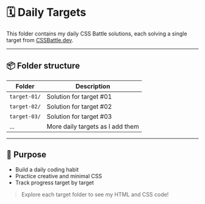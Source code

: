 # 🗓️ Daily Targets

This folder contains my daily CSS Battle solutions, each solving a single target from [CSSBattle.dev](https://cssbattle.dev).

---

## 📦 Folder structure
| Folder             | Description                                      |
| ----------------- | ------------------------------------------------ |
| `target-01/`      | Solution for target #01                          |
| `target-02/`      | Solution for target #02                          |
| `target-03/`      | Solution for target #03                          |
| ...               | More daily targets as I add them                 |

---

## 🌱 Purpose
- Build a daily coding habit
- Practice creative and minimal CSS
- Track progress target by target

> Explore each target folder to see my HTML and CSS code!
